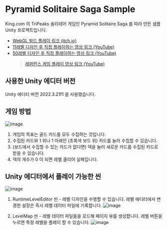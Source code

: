 # Pyramid Solitaire Saga Sample
King.com 의 TriPeaks 솔리테어 게임인 Pyramid Solitaire Saga 를 따라 만든 샘플 Unity 프로젝트입니다.

- [WebGL 빌드 플레이 링크 (itch.io)](https://gemfile0.itch.io/pyramid-solitaire-saga-made-with-unity?secret=CfcK7JLitcgcBErwJd38efX57gY)
- [11레벨 디자인 후 직접 플레이하는 영상 링크 (YouTube)](https://youtu.be/FUR7Q9k_uoo)  
- [50레벨 디자인 후 직접 플레이하는 영상 링크 (YouTube)](https://youtu.be/xlwPmFhutOU)
  > [레퍼런스 게임 플레이 영상 링크 (YouTube)](https://youtu.be/YH51ldCczJ8)


## 사용한 Unity 에디터 버전
Unity 에디터 버전 2022.3.21f1 을 사용했습니다.


## 게임 방법
![image](https://github.com/gemfile0/PyramidSolitaireSagaSample/assets/369285/9f5c570e-c0d3-468a-9fd6-fb7faa704f15)

1. 게임의 목표는 골드 카드를 모두 수집하는 것입니다.
2. 수집된 카드와 1 위나 1 아래인 (초록색 보드 위) 카드를 눌러 수집할 수 있습니다.
3. (보드에서 수집할 수 있는 카드가 없다면) 덱을 눌러 새로운 카드를 수집된 카드로 받을 수 있습니다.
4. 덱의 개수가 0 이 되면 레벨 클리어 실패입니다.  


## Unity 에디터에서 플레이 가능한 씬
![image](https://github.com/gemfile0/PyramidSolitaireSagaSample/assets/369285/5723c399-4531-47d0-9d59-0888356132ac)

1. RuntimeLevelEditor 씬 - 레벨 디자인을 수행할 수 있습니다. 레벨 에디터에서 변경한 설정은 즉시 레벨 데이터 파일에 기록합니다.
![image](https://github.com/gemfile0/PyramidSolitaireSagaSample/assets/369285/25f64336-4182-4f2f-84ac-d5244d1aef9e)

2. LevelMap 씬 - 레벨 데이터 파일들을 로드해 페이지 뷰를 생성합니다. 레벨 버튼을 누르면 특정 레벨을 플레이 할 수 있습니다.
![image](https://github.com/gemfile0/PyramidSolitaireSagaSample/assets/369285/15ad0ef3-2df7-40f3-b1eb-cf81d7b71f6d)
